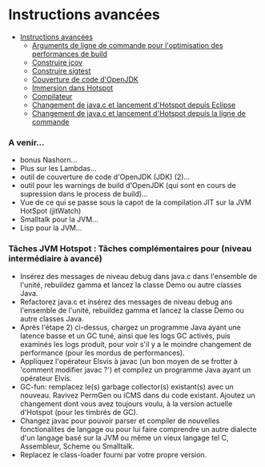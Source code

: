 # Instructions avancées

* [Instructions avancées](advanced_steps.md)
   * [Arguments de ligne de commande pour l'optimisation des performances de build](command-line_arguments_for_build_performance_optimisation.md)
   * [Construire jcov](building_jcov.md)
   * [Construire sigtest](building_sigtest.md)
   * [Couverture de code d'OpenJDK](openjdk_code_coverage.md)
   * [Immersion dans Hotspot](deep-dive_hotspot_stuff.md)
   * [Compilateur](compiler_stuff.md)
   * [Changement de java.c et lancement d'Hotspot depuis Eclipse](change_javac_&_run_hotspot_from_within_eclipse.md)
   * [Changement de java.c et lancement d'Hotspot depuis la ligne de commande](change_javac_&_run_hotspot_from_the_cli.md)

### A venir…

* bonus Nashorn...
* Plus sur les Lambdas...
* outil de couverture de code d'OpenJDK (JDK) (2)...
* outil pour les warnings de build d'OpenJDK (qui sont en cours de supression dans le process de build)...
* Vue de ce qui se passe sous la capot de la compilation JIT sur la JVM HotSpot (jitWatch)
* Smalltalk pour la JVM...
* Lisp pour la JVM…


### Tâches JVM Hotspot : Tâches complémentaires pour (niveau intermédiaire à avancé)

*  Insérez des messages de niveau debug dans java.c dans l'ensemble de l'unité, rebuildez gamma et lancez la classe Demo ou autre classes Java.
*  Refactorez java.c et insérez des messages de niveau debug ans l'ensemble de l'unité, rebuildez gamma et lancez la classe Demo ou autre classes Java.
*  Après l'étape 2) ci-dessus, chargez un programme Java ayant une latence basse et un GC tuné, ainsi que les logs GC activés, puis examinés les logs produit, pour voir s'il y a le moindre changement de performance (pour les mordus de performances).
*  Appliquez l'opérateur Elsvis à javac (un bon moyen de se frotter à 'comment modifier javac ?') et compilez un programme Java ayant un opérateur Elvis.
*  GC-fun: remplacez le(s) garbage collector(s) existant(s) avec un nouveau. Ravivez PermGen ou iCMS dans du code existant. Ajoutez un changement dont vous avez toujours voulu, à la version actuelle d'Hotspot (pour les timbrés de GC).
*  Changez javac pour pouvoir parser et compiler de nouvelles fonctionalites de langage ou pour lui faire comprendre un autre dialecte d'un langage basé sur la JVM ou même un vieux langage tel C, Assembleur, Scheme ou Smalltalk.
*  Replacez le class-loader fourni par votre propre version.
